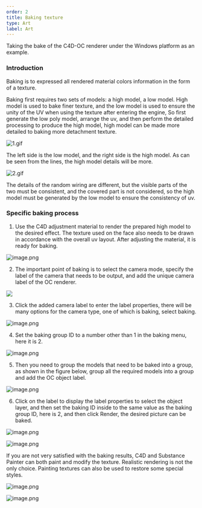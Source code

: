 ```yaml
---
order: 2
title: Baking texture
type: Art
label: Art
---
```


Taking the bake of the C4D-OC renderer under the Windows platform as an example.

### Introduction

Baking is to expressed all rendered material colors information in the form of a texture.

Baking first requires two sets of models: a high model, a low model. High model is used to bake finer texture, and the low model is used to ensure the unity of the UV when using the texture after entering the engine, So first generate the low poly model, arrange the uv, and then perform the detailed processing to produce the high model, high model can be made more detailed to baking more detachment texture.

![1.gif](https://gw.alipayobjects.com/mdn/rms_d27172/afts/img/A*pbduQosyOJwAAAAAAAAAAAAAARQnAQ)

The left side is the low model, and the right side is the high model. As can be seen from the lines, the high model details will be more.

![2.gif](https://gw.alipayobjects.com/mdn/rms_d27172/afts/img/A*SgbzSKngA2IAAAAAAAAAAAAAARQnAQ)

The details of the random wiring are different, but the visible parts of the two must be consistent, and the covered part is not considered, so the high model must be generated by the low model to ensure the consistency of uv.

### Specific baking process

1. Use the C4D adjustment material to render the prepared high model to the desired effect. The texture used on the face also needs to be drawn in accordance with the overall uv layout. After adjusting the material, it is ready for baking.

![image.png](https://gw.alipayobjects.com/mdn/rms_d27172/afts/img/A*u81UTYTkSVMAAAAAAAAAAAAAARQnAQ)

2.  The important point of baking is to select the camera mode, specify the label of the camera that needs to be output, and add the unique camera label of the OC renderer.

![](https://gw.alipayobjects.com/mdn/rms_d27172/afts/img/A*gRWvSK1MoTMAAAAAAAAAAAAAARQnAQ)

3. Click the added camera label to enter the label properties, there will be many options for the camera type, one of which is baking, select baking.

![image.png](https://gw.alipayobjects.com/mdn/rms_d27172/afts/img/A*7XApTKsQy9wAAAAAAAAAAAAAARQnAQ)

4. Set the baking group ID to a number other than 1 in the baking menu, here it is 2.

![image.png](https://gw.alipayobjects.com/mdn/rms_d27172/afts/img/A*n_1qRIkFtdAAAAAAAAAAAAAAARQnAQ)

5. Then you need to group the models that need to be baked into a group, as shown in the figure below, group all the required models into a group and add the OC object label.

![image.png](https://gw.alipayobjects.com/mdn/rms_d27172/afts/img/A*_iMOSaTyfroAAAAAAAAAAAAAARQnAQ)

6. Click on the label to display the label properties to select the object layer, and then set the baking ID inside to the same value as the baking group ID, here is 2, and then click Render, the desired picture can be baked.

![image.png](https://gw.alipayobjects.com/mdn/rms_d27172/afts/img/A*lP1pQqZWZC8AAAAAAAAAAAAAARQnAQ)

![image.png](https://gw.alipayobjects.com/mdn/rms_d27172/afts/img/A*gsxbTZBSKGQAAAAAAAAAAAAAARQnAQ)

If you are not very satisfied with the baking results, C4D and Substance Painter can both paint and modify the texture. Realistic rendering is not the only choice. Painting textures can also be used to restore some special styles.

![image.png](https://gw.alipayobjects.com/mdn/rms_d27172/afts/img/A*PCz8TpYJd5wAAAAAAAAAAAAAARQnAQ)

![image.png](https://gw.alipayobjects.com/mdn/rms_d27172/afts/img/A*8mwtRY6YdiIAAAAAAAAAAAAAARQnAQ)
